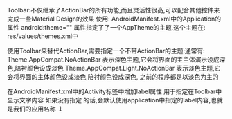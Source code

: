 Toolbar:不仅继承了ActionBar的所有功能,而且灵活性很高,可以配合其他控件来完成一些Material Design的效果
使用:
AndroidManifest.xml中的Application的属性 android:theme="" 属性指定了了一个AppTheme的主题,这个主题在:
res/values/themes.xml中

使用Toolbar来替代ActionBar,需要指定一个不带ActionBar的主题:通常有:
Theme.AppCompat.NoActionBar 表示深色主题,它会将界面的主主体演示设成深色,陪衬颜色设成淡色
Theme.AppCompat.Light.NoActionBar  表示淡色主题,它会将界面的主体颜色设成淡色,陪衬颜色设成深色,
之前的程序都是以淡色为主的

在AndroidManifest.xml中的Activity标签中增加label属性 用于指定在Toolbar中显示文字内容 如果没有指定
的话,会默认使用application中指定的label内容,也就是我们的应用名称
１